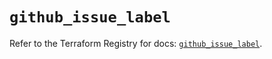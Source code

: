 # `github_issue_label`

Refer to the Terraform Registry for docs: [`github_issue_label`](https://registry.terraform.io/providers/integrations/github/6.0.0/docs/resources/issue_label).
